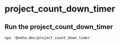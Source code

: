 # project_count_down_timer

## Run the project_count_down_timer

```
npx '@neha.dev/project_count_down_timer'

```
 
